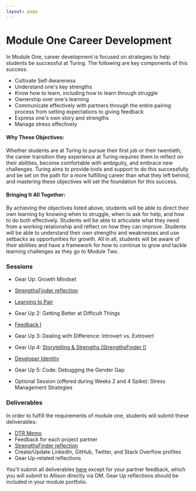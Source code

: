 ```yaml
---
layout: page
---
```


# Module One Career Development

In Module One, career development is focused on strategies to help students be successful at Turing. The following are key components of this success:

* Cultivate Self-Awareness
* Understand one's key strengths
* Know how to learn, including how to learn through struggle
* Ownership over one's learning
* Communicate effectively with partners through the entire pairing process from setting expectations to giving feedback
* Express one's own story and strengths
* Manage stress effectively

#### Why These Objectives:
Whether students are at Turing to pursue their first job or their twentieth, the career transition they experience at Turing requires them to reflect on their abilities, become comfortable with ambiguity, and embrace new challenges. Turing aims to provide tools and support to do this successfully and be set on the path for a more fulfilling career than what they left behind, and mastering these objectives will set the foundation for this success.

#### Bringing It All Together:
By achieving the objectives listed above, students will be able to direct their own learning by knowing when to struggle, when to ask for help, and how to do both effectively. Students will be able to articulate what they need from a working relationship and reflect on how they can improve. Students will be able to understand their own strengths and weaknesses and use setbacks as opportunities for growth. All in all, students will be aware of their abilities and have a framework for how to continue to grow and tackle learning challenges as they go to Module Two.

### Sessions

* Gear Up: Growth Mindset
* [StrengthsFinder reflection](strengths_reflection_guidelines)
* [Learning to Pair](learning_to_pair)
* Gear Up 2: Getting Better at Difficult Things
* [Feedback I](feedback_i)
* Gear Up 3: Dealing with Difference: Introvert vs. Extrovert
* Gear Up 4: [Storytelling & Strengths (StrengthsFinder I)](strengths_and_storytelling)
* [Developer Identity](developer_identity)
* Gear Up 5: Code: Debugging the Gender Gap

* Optional Session (offered during Weeks 2 and 4 Spike): Stress Management Strategies

### Deliverables
In order to fulfill the requirements of module one, students will submit these deliverables:

* [DTR Memo](dtr_guidelines_memo)
* Feedback for each project partner
* [StrengthsFinder reflection](strengths_storytelling_reflection)
* Create/Update LinkedIn, GitHub, Twitter, and Stack Overflow profiles
* Gear Up-related reflections

You'll submit all deliverables [here](https://github.com/turingschool/career-development-curriculum/tree/master/deliverable_submissions) except for your partner feedback, which you will submit to Allison directly via DM. Gear Up reflections should be included in your module portfolio.
